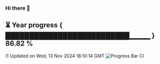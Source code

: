 ### Hi there 👋
⏳ Year progress { ██████████████████████████▁▁▁▁ } 86.82 %
---
⏰ Updated on Wed, 13 Nov 2024 18:10:14 GMT
![Progress Bar CI](https://github.com/Moyi321/Moyi321/workflows/Progress%20Bar%20CI/badge.svg)
